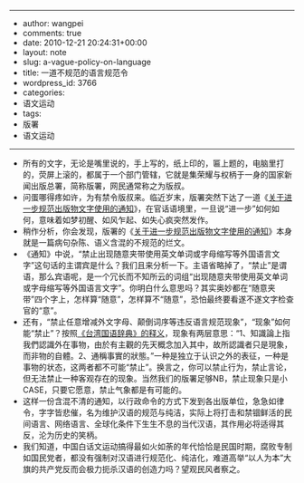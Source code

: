 - --
- author: wangpei
- comments: true
- date: 2010-12-21 20:24:31+00:00
- layout: note
- slug: a-vague-policy-on-language
- title: 一道不规范的语言规范令
- wordpress_id: 3766
- categories:
- 语文运动
- tags:
- 版署
- 语文运动
- --
- 所有的文字，无论是嘴里说的，手上写的，纸上印的，匾上题的，电脑里打的，荧屏上滚的，都属于一个部门管辖，它就是集荣耀与权柄于一身的国家新闻出版总署，简称版署，网民通常称之为版叔。
- 问蛋哪得疼如许，为有禁令版叔来。临近岁末，版署突然下达了一道《[关于进一步规范出版物文字使用的通知](http://news.163.com/10/1221/11/6OE4G0DM00014JB6.html)》，在官话语境里，一旦说“进一步”如何如何，意味着如梦初醒、如风乍起、如失心疯突然发作。
- 稍作分析，你会发现，版署的《[关于进一步规范出版物文字使用的通知](http://news.163.com/10/1221/11/6OE4G0DM00014JB6.html)》本身就是一篇病句杂陈、语义含混的不规范的烂文。
- 《通知》中说，“禁止出现随意夹带使用英文单词或字母缩写等外国语言文字”这句话的主谓宾是什么？我们且来分析一下。主语省略掉了，“禁止”是谓语，那么宾语呢，是一个冗长而不知所云的词组“出现随意夹带使用英文单词或字母缩写等外国语言文字”。你明白什么意思吗？其实奥妙都在“随意夹带”四个字上，怎样算“随意”，怎样算不“随意”，恐怕最终要看遂不遂文字检查官的“意”。
- 还有，“禁止任意增减外文字母、颠倒词序等违反语言规范现象”，“现象”如何能“禁止”？按照[《台湾国语辞典》的释义](http://dict.revised.moe.edu.tw/cgi-bin/newDict/dict.sh?cond=%B6H&pieceLen=50&fld=1&cat=&ukey=-971014128&serial=1&recNo=81&op=f&imgFont=1)，现象有两层意思：“1、知識論上指我們認識外在事物，由於有主觀的先天概念加入其中，故所認識者只是現象，而非物的自體。2、通稱事實的狀態。”一种是独立于认识之外的表征，一种是事物的状态，这两者都不可能“禁止”。换言之，你可以禁止行为，禁止言论，但无法禁止一种客观存在的现象。当然我们的版署足够NB，禁止现象只是小CASE，只要它愿意，禁止气象都是有可能的。
- 这样一份含混不清的通知，以行政命令的方式下发到各出版单位，急急如律令，字字皆悲催，名为维护汉语的规范与纯洁，实际上将打击和禁锢鲜活的民间语言、网络语言、全球化条件下生生不息的当代汉语，其作用必将适得其反，沦为历史的笑柄。
- 我们知道，中国白话文运动搞得最如火如荼的年代恰恰是民国时期，腐败专制如国民党者，都没有强制对汉语进行规范化、纯洁化，难道高举“以人为本”大旗的共产党反而会极力扼杀汉语的创造力吗？望观民风者察之。

